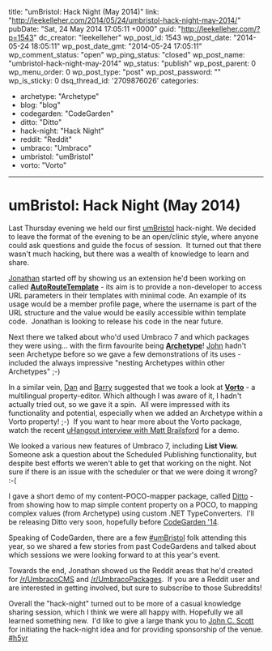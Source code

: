 title: "umBristol: Hack Night (May 2014)"
link: "http://leekelleher.com/2014/05/24/umbristol-hack-night-may-2014/"
pubDate: "Sat, 24 May 2014 17:05:11 +0000"
guid: "http://leekelleher.com/?p=1543"
dc_creator: "leekelleher"
wp_post_id: 1543
wp_post_date: "2014-05-24 18:05:11"
wp_post_date_gmt: "2014-05-24 17:05:11"
wp_comment_status: "open"
wp_ping_status: "closed"
wp_post_name: "umbristol-hack-night-may-2014"
wp_status: "publish"
wp_post_parent: 0
wp_menu_order: 0
wp_post_type: "post"
wp_post_password: ""
wp_is_sticky: 0
dsq_thread_id: '2709876026'
categories:
  - archetype: "Archetype"
  - blog: "blog"
  - codegarden: "CodeGarden"
  - ditto: "Ditto"
  - hack-night: "Hack Night"
  - reddit: "Reddit"
  - umbraco: "Umbraco"
  - umbristol: "umBristol"
  - vorto: "Vorto"

---

# umBristol: Hack Night (May 2014)

Last Thursday evening we held our first <a href="http://umbristol.co.uk/">umBristol</a> hack-night. We decided to leave the format of the evening to be an open/clinic style, where anyone could ask questions and guide the focus of session.  It turned out that there wasn't much hacking, but there was a wealth of knowledge to learn and share.

<a href="https://twitter.com/JoniffRichards">Jonathan</a> started off by showing us an extension he'd been working on called <a href="http://www.mayflymedia.co.uk/about-us/tech-breakfast/auto-route-template/"><strong>AutoRouteTemplate</strong></a> - its aim is to provide a non-developer to access URL parameters in their templates with minimal code. An example of its usage would be a member profile page, where the username is part of the URL structure and the value would be easily accessible within template code.  Jonathan is looking to release his code in the near future.

Next there we talked about who'd used Umbraco 7 and which packages they were using... with the firm favourite being <a href="http://our.umbraco.org/projects/backoffice-extensions/archetype"><strong>Archetype</strong></a>! <a href="https://twitter.com/johncscott">John</a> hadn't seen Archetype before so we gave a few demonstrations of its uses - included the always impressive "nesting Archetypes within other Archetypes" ;-)

In a similar vein, <a href="https://twitter.com/iomisolutions">Dan</a> and <a href="https://twitter.com/barryfogarty">Barry</a> suggested that we took a look at <a href="http://our.umbraco.org/projects/backoffice-extensions/vorto"><strong>Vorto</strong></a> - a multilingual property-editor. Which although I was aware of it, I hadn't actually tried out, so we gave it a spin.  All were impressed with its functionality and potential, especially when we added an Archetype within a Vorto property! ;-)  If you want to hear more about the Vorto package, watch the recent <a href="https://www.youtube.com/watch?v=fC-Xhj1HnnU">uHangout interview with Matt Brailsford</a> for a demo.

We looked a various new features of Umbraco 7, including <strong>List View.</strong>  Someone ask a question about the Scheduled Publishing functionality, but despite best efforts we weren't able to get that working on the night. Not sure if there is an issue with the scheduler or that we were doing it wrong? :-(

I gave a short demo of my content-POCO-mapper package, called <a href="https://github.com/leekelleher/umbraco-ditto">Ditto</a> - from showing how to map simple content property on a POCO, to mapping complex values (from Archetype) using custom .NET TypeConverters.  I'll be releasing Ditto very soon, hopefully before <a href="http://codegarden14.com/">CodeGarden '14</a>.

Speaking of CodeGarden, there are a few <a href="https://twitter.com/umBristol">#umBristol</a> folk attending this year, so we shared a few stories from past CodeGardens and talked about which sessions we were looking forward to at this year's event.

Towards the end, Jonathan showed us the Reddit areas that he'd created for <a href="http://www.reddit.com/r/UmbracoCMS/">/r/UmbracoCMS</a> and <a href="http://www.reddit.com/r/UmbracoPackages/">/r/UmbracoPackages</a>.  If you are a Reddit user and are interested in getting involved, but sure to subscribe to those Subreddits!

Overall the "hack-night" turned out to be more of a casual knowledge sharing session, which I think we were all happy with. Hopefully we all learned something new.  I'd like to give a large thank you to <a href="https://twitter.com/johncscott">John C. Scott</a> for initiating the hack-night idea and for providing sponsorship of the venue. <a href="http://h5yr.com/">#h5yr</a>